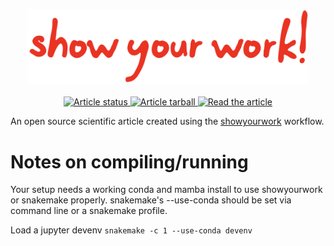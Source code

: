 <p align="center">
<a href="https://github.com/showyourwork/showyourwork">
<img width = "450" src="https://raw.githubusercontent.com/showyourwork/.github/main/images/showyourwork.png" alt="showyourwork"/>
</a>
<br>
<br>
<a href="https://github.com/mtauraso/astr511-hw2/actions/workflows/build.yml">
<img src="https://github.com/mtauraso/astr511-hw2/actions/workflows/build.yml/badge.svg?branch=main" alt="Article status"/>
</a>
<a href="https://github.com/mtauraso/astr511-hw2/raw/main-pdf/arxiv.tar.gz">
<img src="https://img.shields.io/badge/article-tarball-blue.svg?style=flat" alt="Article tarball"/>
</a>
<a href="https://github.com/mtauraso/astr511-hw2/raw/main-pdf/ms.pdf">
<img src="https://img.shields.io/badge/article-pdf-blue.svg?style=flat" alt="Read the article"/>
</a>
</p>

An open source scientific article created using the [showyourwork](https://github.com/showyourwork/showyourwork) workflow.

# Notes on compiling/running

Your setup needs a working conda and mamba install to use showyourwork or snakemake properly. snakemake's --use-conda should be set via command line or a snakemake profile.

Load a jupyter devenv `snakemake -c 1 --use-conda devenv`


